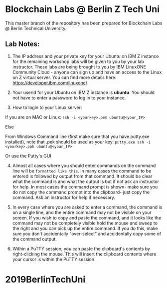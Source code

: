 # Blockchain Labs @ Berlin Z Tech Uni 

This master branch of the repository has been prepared for Blockchain Labs @ Berlin Technical University.

 
## Lab Notes:

1) The IP address and your private key for your Ubuntu on IBM Z instance for the remaining workshop labs will be given to you by your lab instructor. These labs are being brought to you by IBM LinuxONE Community Cloud - anyone can sign up and have an access to the Linux on Z virtual server. You can find more details here: https://developer.ibm.com/linuxone/

2) Your userid for your Ubuntu on IBM Z instance is **ubuntu**.  You should not have to enter a password to log in to your instance.

3) How to login to your Linux server:

  If you are on MAC or Linux:
   ```ssh -i <yourkey>.pem ubuntu@<your_IP>```

   Else

  From Windows Command line (first make sure that you have putty.exe installed), note that .pek should be used as your key:
   ```putty.exe ssh -i <yourkey>.ppk ubuntu@<your_IP>```

  Or use the Putty's GUI

4) Almost all cases where you should enter commands on the command line will be ```formatted like this```.  In many cases the command to be entered is followed by output from that command.  It should be clear what the command is and what the output is but if not ask an instructor for help.  In most cases the command prompt is shown-  make sure you do not copy the command prompt into the clipboard- just copy the command.  Ask an instructor for help if necessary.

5) In every case where you are asked to enter a command,  the command is on a single line, and the entire command may not be visible on your screen.   If you wish to copy and paste the command, and it looks like the command may not be completely visible hold the mouse and sweep to the right and you can pick up the entire command.  If you do this, make sure you don't accidentally "over-select" and accidentally copy some of the command output.

6) Within a PuTTY session, you can paste the clipboard's contents by right-clicking the mouse.  This will insert the clipboard contents where your cursor is within the PuTTY session.

# 2019BerlinTechUni
